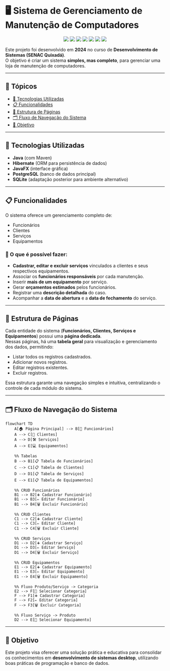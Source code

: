# 🖥️ Sistema de Gerenciamento de Manutenção de Computadores

<p align="center">
  <img src="https://img.shields.io/badge/Java-ED8B00?style=for-the-badge&logo=openjdk&logoColor=white"/>
  <img src="https://img.shields.io/badge/JavaFX-000000?style=for-the-badge&logo=java&logoColor=white"/>
  <img src="https://img.shields.io/badge/Hibernate-59666C?style=for-the-badge&logo=hibernate&logoColor=white"/>
  <img src="https://img.shields.io/badge/PostgreSQL-4169E1?style=for-the-badge&logo=postgresql&logoColor=white"/>
  <img src="https://img.shields.io/badge/SQLite-003B57?style=for-the-badge&logo=sqlite&logoColor=white"/>
  <img src="https://img.shields.io/badge/Maven-C71A36?style=for-the-badge&logo=apachemaven&logoColor=white"/>
  <img src="https://img.shields.io/badge/Git-F05032?style=for-the-badge&logo=git&logoColor=white"/>
</p>

Este projeto foi desenvolvido em **2024** no curso de **Desenvolvimento de Sistemas (SENAC Quixadá)**.  
O objetivo é criar um sistema **simples, mas completo**, para gerenciar uma loja de manutenção de computadores.

---

## 📑 Tópicos
- [🚀 Tecnologias Utilizadas](#-tecnologias-utilizadas)  
- [📋 Funcionalidades](#-funcionalidades)  
- [📑 Estrutura de Páginas](#-estrutura-de-páginas)  
- [🗂️ Fluxo de Navegação do Sistema](#️-fluxo-de-navegação-do-sistema)  
- [🎯 Objetivo](#-objetivo)  


---


## 🚀 Tecnologias Utilizadas
- **Java** (com Maven)  
- **Hibernate** (ORM para persistência de dados)  
- **JavaFX** (interface gráfica)  
- **PostgreSQL** (banco de dados principal)  
- **SQLite** (adaptação posterior para ambiente alternativo)

---

## 📋 Funcionalidades
O sistema oferece um gerenciamento completo de:  
- Funcionários  
- Clientes  
- Serviços  
- Equipamentos  

### 🔧 O que é possível fazer:
- **Cadastrar, editar e excluir serviços** vinculados a clientes e seus respectivos equipamentos.  
- Associar os **funcionários responsáveis** por cada manutenção.  
- Inserir **mais de um equipamento** por serviço.  
- Gerar **orçamentos estimados** pelos funcionários.  
- Registrar uma **descrição detalhada** do caso.  
- Acompanhar a **data de abertura** e a **data de fechamento** do serviço.  

---

## 📑 Estrutura de Páginas
Cada entidade do sistema (**Funcionários, Clientes, Serviços e Equipamentos**) possui uma **página dedicada**.  
Nessas páginas, há uma **tabela geral** para visualização e gerenciamento dos dados, permitindo:  
- Listar todos os registros cadastrados.  
- Adicionar novos registros.  
- Editar registros existentes.  
- Excluir registros.  

Essa estrutura garante uma navegação simples e intuitiva, centralizando o controle de cada módulo do sistema.

---

## 🗂️ Fluxo de Navegação do Sistema

```mermaid
flowchart TD
    A[🏠 Página Principal] --> B[👨 Funcionários]
    A --> C[👥 Clientes]
    A --> D[🛠️ Serviços]
    A --> E[💻 Equipamentos]

    %% Tabelas
    B --> B1[📋 Tabela de Funcionários]
    C --> C1[📋 Tabela de Clientes]
    D --> D1[📋 Tabela de Serviços]
    E --> E1[📋 Tabela de Equipamentos]

    %% CRUD Funcionários
    B1 --> B2[➕ Cadastrar Funcionário]
    B1 --> B3[✏️ Editar Funcionário]
    B1 --> B4[🗑️ Excluir Funcionário]

    %% CRUD Clientes
    C1 --> C2[➕ Cadastrar Cliente]
    C1 --> C3[✏️ Editar Cliente]
    C1 --> C4[🗑️ Excluir Cliente]

    %% CRUD Serviços
    D1 --> D2[➕ Cadastrar Serviço]
    D1 --> D3[✏️ Editar Serviço]
    D1 --> D4[🗑️ Excluir Serviço]

    %% CRUD Equipamentos
    E1 --> E2[➕ Cadastrar Equipamento]
    E1 --> E3[✏️ Editar Equipamento]
    E1 --> E4[🗑️ Excluir Equipamento]

    %% Fluxo Produto/Serviço -> Categoria
    E2 --> F[📂 Selecionar Categoria]
    F --> F1[➕ Cadastrar Categoria]
    F --> F2[✏️ Editar Categoria]
    F --> F3[🗑️ Excluir Categoria]

    %% Fluxo Serviço -> Produto
    D2 --> E[📂 Selecionar Equipamento]
```
---

## 🎯 Objetivo
Este projeto visa oferecer uma solução prática e educativa para consolidar os conhecimentos em **desenvolvimento de sistemas desktop**, utilizando boas práticas de programação e banco de dados.
